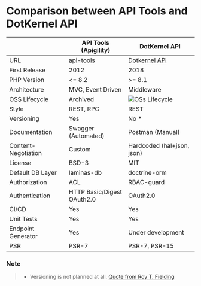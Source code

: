 # Comparison between API Tools and DotKernel API

|                     | API Tools (Apigility)                          | DotKernel API                                                                            |
|---------------------|------------------------------------------------|------------------------------------------------------------------------------------------|
| URL                 | [api-tools](https://api-tools.getlaminas.org/) | [Dotkernel API](https://www.dotkernel.org)                                               |
| First Release       | 2012                                           | 2018                                                                                     |
| PHP Version         | <= 8.2                                         | >= 8.1                                                                                   |
| Architecture        | MVC, Event Driven                              | Middleware                                                                               |
| OSS Lifecycle       | Archived                                       | ![](https://img.shields.io/osslifecycle/dotkernel/api?style=flat&label= "OSs Lifecycle") |
| Style               | REST, RPC                                      | REST                                                                                     |
| Versioning          | Yes                                            | No *                                                                                     |
| Documentation       | Swagger (Automated)                            | Postman (Manual)                                                                         |
| Content-Negotiation | Custom                                         | Hardcoded (hal+json, json)                                                               |
| License             | BSD-3                                          | MIT                                                                                      |
| Default DB Layer    | laminas-db                                     | doctrine-orm                                                                             |
| Authorization       | ACL                                            | RBAC-guard                                                                               |
| Authentication      | HTTP Basic/Digest <br/> OAuth2.0               | OAuth2.0                                                                                 |
| CI/CD               | Yes                                            | Yes                                                                                      |
| Unit Tests          | Yes                                            | Yes                                                                                      |
| Endpoint Generator  | Yes                                            | Under development                                                                        |
| PSR                 | PSR-7                                          | PSR-7, PSR-15                                                                            |

### Note

> * Versioning is not planned at all. [Quote from Roy T. Fielding](https://twitter.com/fielding/status/376835835670167552)
